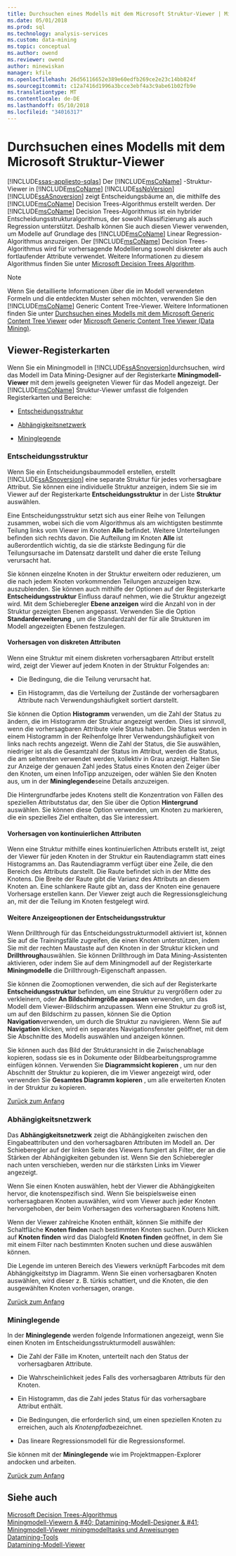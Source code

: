 ```yaml
---
title: Durchsuchen eines Modells mit dem Microsoft Struktur-Viewer | Microsoft Docs
ms.date: 05/01/2018
ms.prod: sql
ms.technology: analysis-services
ms.custom: data-mining
ms.topic: conceptual
ms.author: owend
ms.reviewer: owend
author: minewiskan
manager: kfile
ms.openlocfilehash: 26d56116652e389e60edfb269ce2e23c14bb824f
ms.sourcegitcommit: c12a7416d1996a3bcce3ebf4a3c9abe61b02fb9e
ms.translationtype: MT
ms.contentlocale: de-DE
ms.lasthandoff: 05/10/2018
ms.locfileid: "34016317"
---
```

# <a name="browse-a-model-using-the-microsoft-tree-viewer"></a>Durchsuchen eines Modells mit dem Microsoft Struktur-Viewer
[!INCLUDE[ssas-appliesto-sqlas](../../includes/ssas-appliesto-sqlas.md)]
  Der [!INCLUDE[msCoName](../../includes/msconame-md.md)] -Struktur-Viewer in [!INCLUDE[msCoName](../../includes/msconame-md.md)] [!INCLUDE[ssNoVersion](../../includes/ssnoversion-md.md)] [!INCLUDE[ssASnoversion](../../includes/ssasnoversion-md.md)] zeigt Entscheidungsbäume an, die mithilfe des [!INCLUDE[msCoName](../../includes/msconame-md.md)] Decision Trees-Algorithmus erstellt werden. Der [!INCLUDE[msCoName](../../includes/msconame-md.md)] Decision Trees-Algorithmus ist ein hybrider Entscheidungsstrukturalgorithmus, der sowohl Klassifizierung als auch Regression unterstützt. Deshalb können Sie auch diesen Viewer verwenden, um Modelle auf Grundlage des [!INCLUDE[msCoName](../../includes/msconame-md.md)] Linear Regression-Algorithmus anzuzeigen. Der [!INCLUDE[msCoName](../../includes/msconame-md.md)] Decision Trees-Algorithmus wird für vorhersagende Modellierung sowohl diskreter als auch fortlaufender Attribute verwendet. Weitere Informationen zu diesem Algorithmus finden Sie unter [Microsoft Decision Trees Algorithm](../../analysis-services/data-mining/microsoft-decision-trees-algorithm.md).  
  
> [!NOTE]  
>  Wenn Sie detaillierte Informationen über die im Modell verwendeten Formeln und die entdeckten Muster sehen möchten, verwenden Sie den [!INCLUDE[msCoName](../../includes/msconame-md.md)] Generic Content Tree-Viewer. Weitere Informationen finden Sie unter [Durchsuchen eines Modells mit dem Microsoft Generic Content Tree Viewer](../../analysis-services/data-mining/browse-a-model-using-the-microsoft-generic-content-tree-viewer.md) oder [Microsoft Generic Content Tree Viewer &#40;Data Mining&#41;](http://msdn.microsoft.com/library/751b4393-f6fd-48c1-bcef-bdca589ce34c).  
  
##  <a name="BKMK_TabsPanes"></a> Viewer-Registerkarten  
 Wenn Sie ein Miningmodell in [!INCLUDE[ssASnoversion](../../includes/ssasnoversion-md.md)]durchsuchen, wird das Modell im Data Mining-Designer auf der Registerkarte **Miningmodell-Viewer** mit dem jeweils geeigneten Viewer für das Modell angezeigt. Der [!INCLUDE[msCoName](../../includes/msconame-md.md)] Struktur-Viewer umfasst die folgenden Registerkarten und Bereiche:  
  
-   [Entscheidungsstruktur](#BKMK_DecisionTree)  
  
-   [Abhängigkeitsnetzwerk](#BKMK_DependencyNetwork)  
  
-   [Mininglegende](#BKMK_MiningLegend)  
  
###  <a name="BKMK_DecisionTree"></a> Entscheidungsstruktur  
 Wenn Sie ein Entscheidungsbaummodell erstellen, erstellt [!INCLUDE[ssASnoversion](../../includes/ssasnoversion-md.md)] eine separate Struktur für jedes vorhersagbare Attribut. Sie können eine individuelle Struktur anzeigen, indem Sie sie im Viewer auf der Registerkarte **Entscheidungsstruktur** in der Liste **Struktur** auswählen.  
  
 Eine Entscheidungsstruktur setzt sich aus einer Reihe von Teilungen zusammen, wobei sich die vom Algorithmus als am wichtigsten bestimmte Teilung links vom Viewer im Knoten **Alle** befindet. Weitere Unterteilungen befinden sich rechts davon. Die Aufteilung im Knoten **Alle** ist außerordentlich wichtig, da sie die stärkste Bedingung für die Teilungsursache im Datensatz darstellt und daher die erste Teilung verursacht hat.  
  
 Sie können einzelne Knoten in der Struktur erweitern oder reduzieren, um die nach jedem Knoten vorkommenden Teilungen anzuzeigen bzw. auszublenden. Sie können auch mithilfe der Optionen auf der Registerkarte **Entscheidungsstruktur** Einfluss darauf nehmen, wie die Struktur angezeigt wird. Mit dem Schieberegler **Ebene anzeigen** wird die Anzahl von in der Struktur gezeigten Ebenen angepasst. Verwenden Sie die Option **Standarderweiterung** , um die Standardzahl der für alle Strukturen im Modell angezeigten Ebenen festzulegen.  
  
#### <a name="predicting-discrete-attributes"></a>Vorhersagen von diskreten Attributen  
 Wenn eine Struktur mit einem diskreten vorhersagbaren Attribut erstellt wird, zeigt der Viewer auf jedem Knoten in der Struktur Folgendes an:  
  
-   Die Bedingung, die die Teilung verursacht hat.  
  
-   Ein Histogramm, das die Verteilung der Zustände der vorhersagbaren Attribute nach Verwendungshäufigkeit sortiert darstellt.  
  
 Sie können die Option **Histogramm** verwenden, um die Zahl der Status zu ändern, die im Histogramm der Struktur angezeigt werden. Dies ist sinnvoll, wenn die vorhersagbaren Attribute viele Status haben. Die Status werden in einem Histogramm in der Reihenfolge Ihrer Verwendungshäufigkeit von links nach rechts angezeigt. Wenn die Zahl der Status, die Sie auswählen, niedriger ist als die Gesamtzahl der Status im Attribut, werden die Status, die am seltensten verwendet werden, kollektiv in Grau anzeigt. Halten Sie zur Anzeige der genauen Zahl jedes Status eines Knoten den Zeiger über den Knoten, um einen InfoTipp anzuzeigen, oder wählen Sie den Knoten aus, um in der **Mininglegende**seine Details anzuzeigen.  
  
 Die Hintergrundfarbe jedes Knotens stellt die Konzentration von Fällen des speziellen Attributstatus dar, den Sie über die Option **Hintergrund** auswählen. Sie können diese Option verwenden, um Knoten zu markieren, die ein spezielles Ziel enthalten, das Sie interessiert.  
  
#### <a name="predicting-continuous-attributes"></a>Vorhersagen von kontinuierlichen Attributen  
 Wenn eine Struktur mithilfe eines kontinuierlichen Attributs erstellt ist, zeigt der Viewer für jeden Knoten in der Struktur ein Rautendiagramm statt eines Histogramms an. Das Rautendiagramm verfügt über eine Zeile, die den Bereich des Attributs darstellt. Die Raute befindet sich in der Mitte des Knotens. Die Breite der Raute gibt die Varianz des Attributs an diesem Knoten an. Eine schlankere Raute gibt an, dass der Knoten eine genauere Vorhersage erstellen kann. Der Viewer zeigt auch die Regressionsgleichung an, mit der die Teilung im Knoten festgelegt wird.  
  
#### <a name="additional-decision-tree-display-options"></a>Weitere Anzeigeoptionen der Entscheidungsstruktur  
 Wenn Drillthrough für das Entscheidungsstrukturmodell aktiviert ist, können Sie auf die Trainingsfälle zugreifen, die einen Knoten unterstützen, indem Sie mit der rechten Maustaste auf den Knoten in der Struktur klicken und **Drillthrough**auswählen. Sie können Drillthrough im Data Mining-Assistenten aktivieren, oder indem Sie auf dem Miningmodell auf der Registerkarte **Miningmodelle** die Drillthrough-Eigenschaft anpassen.  
  
 Sie können die Zoomoptionen verwenden, die sich auf der Registerkarte **Entscheidungsstruktur** befinden, um eine Struktur zu vergrößern oder zu verkleinern, oder **An Bildschirmgröße anpassen** verwenden, um das Modell dem Viewer-Bildschirm anzupassen. Wenn eine Struktur zu groß ist, um auf den Bildschirm zu passen, können Sie die Option **Navigation**verwenden, um durch die Struktur zu navigieren. Wenn Sie auf **Navigation** klicken, wird ein separates Navigationsfenster geöffnet, mit dem Sie Abschnitte des Modells auswählen und anzeigen können.  
  
 Sie können auch das Bild der Strukturansicht in die Zwischenablage kopieren, sodass sie es in Dokumente oder Bildbearbeitungsprogramme einfügen können. Verwenden Sie **Diagrammsicht kopieren** , um nur den Abschnitt der Struktur zu kopieren, die im Viewer angezeigt wird, oder verwenden Sie **Gesamtes Diagramm kopieren** , um alle erweiterten Knoten in der Struktur zu kopieren.  
  
 [Zurück zum Anfang](#BKMK_TabsPanes)  
  
###  <a name="BKMK_DependencyNetwork"></a> Abhängigkeitsnetzwerk  
 Das **Abhängigkeitsnetzwerk** zeigt die Abhängigkeiten zwischen den Eingabeattributen und den vorhersagbaren Attributen im Modell an. Der Schieberegler auf der linken Seite des Viewers fungiert als Filter, der an die Stärken der Abhängigkeiten gebunden ist. Wenn Sie den Schieberegler nach unten verschieben, werden nur die stärksten Links im Viewer angezeigt.  
  
 Wenn Sie einen Knoten auswählen, hebt der Viewer die Abhängigkeiten hervor, die knotenspezifisch sind. Wenn Sie beispielsweise einen vorhersagbaren Knoten auswählen, wird vom Viewer auch jeder Knoten hervorgehoben, der beim Vorhersagen des vorhersagbaren Knotens hilft.  
  
 Wenn der Viewer zahlreiche Knoten enthält, können Sie mithilfe der Schaltfläche **Knoten finden** nach bestimmten Knoten suchen. Durch Klicken auf **Knoten finden** wird das Dialogfeld **Knoten finden** geöffnet, in dem Sie mit einem Filter nach bestimmten Knoten suchen und diese auswählen können.  
  
 Die Legende im unteren Bereich des Viewers verknüpft Farbcodes mit dem Abhängigkeitstyp im Diagramm. Wenn Sie einen vorhersagbaren Knoten auswählen, wird dieser z. B. türkis schattiert, und die Knoten, die den ausgewählten Knoten vorhersagen, orange.  
  
 [Zurück zum Anfang](#BKMK_TabsPanes)  
  
###  <a name="BKMK_MiningLegend"></a> Mininglegende  
 In der **Mininglegende** werden folgende Informationen angezeigt, wenn Sie einen Knoten im Entscheidungsstrukturmodell auswählen:  
  
-   Die Zahl der Fälle im Knoten, unterteilt nach den Status der vorhersagbaren Attribute.  
  
-   Die Wahrscheinlichkeit jedes Falls des vorhersagbaren Attributs für den Knoten.  
  
-   Ein Histogramm, das die Zahl jedes Status für das vorhersagbare Attribut enthält.  
  
-   Die Bedingungen, die erforderlich sind, um einen speziellen Knoten zu erreichen, auch als *Knotenpfad*bezeichnet.  
  
-   Das lineare Regressionsmodell für die Regressionsformel.  
  
 Sie können mit der **Mininglegende** wie im Projektmappen-Explorer andocken und arbeiten.  
  
 [Zurück zum Anfang](#BKMK_TabsPanes)  
  
## <a name="see-also"></a>Siehe auch  
 [Microsoft Decision Trees-Algorithmus](../../analysis-services/data-mining/microsoft-decision-trees-algorithm.md)   
 [Miningmodell-Viewern & #40; Datamining-Modell-Designer & #41;](http://msdn.microsoft.com/library/4ba391d5-c97b-4848-ba7c-7d096fa4b7dd)   
 [Miningmodell-Viewer miningmodelltasks und Anweisungen](../../analysis-services/data-mining/mining-model-viewer-tasks-and-how-tos.md)   
 [Datamining-Tools](../../analysis-services/data-mining/data-mining-tools.md)   
 [Datamining-Modell-Viewer](../../analysis-services/data-mining/data-mining-model-viewers.md)  
  
  
